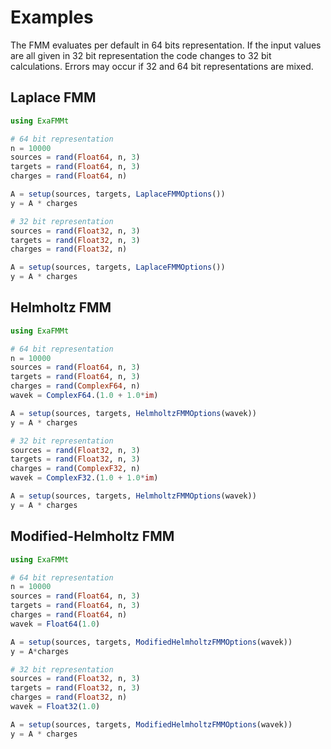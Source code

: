 # Examples
The FMM evaluates per default in 64 bits representation. If the input values are all given in 32 bit representation the code changes to 32 bit calculations. Errors may occur if 32 and 64 bit representations are mixed.

## Laplace FMM
```julia
using ExaFMMt

# 64 bit representation
n = 10000
sources = rand(Float64, n, 3)
targets = rand(Float64, n, 3)
charges = rand(Float64, n)

A = setup(sources, targets, LaplaceFMMOptions())
y = A * charges

# 32 bit representation
sources = rand(Float32, n, 3)
targets = rand(Float32, n, 3)
charges = rand(Float32, n)

A = setup(sources, targets, LaplaceFMMOptions())
y = A * charges
```

## Helmholtz FMM
```julia
using ExaFMMt

# 64 bit representation
n = 10000
sources = rand(Float64, n, 3)
targets = rand(Float64, n, 3)
charges = rand(ComplexF64, n)
wavek = ComplexF64.(1.0 + 1.0*im)

A = setup(sources, targets, HelmholtzFMMOptions(wavek))
y = A * charges

# 32 bit representation
sources = rand(Float32, n, 3)
targets = rand(Float32, n, 3)
charges = rand(ComplexF32, n)
wavek = ComplexF32.(1.0 + 1.0*im)

A = setup(sources, targets, HelmholtzFMMOptions(wavek))
y = A * charges
```

## Modified-Helmholtz FMM
```julia
using ExaFMMt

# 64 bit representation
n = 10000
sources = rand(Float64, n, 3)
targets = rand(Float64, n, 3)
charges = rand(Float64, n)
wavek = Float64(1.0)

A = setup(sources, targets, ModifiedHelmholtzFMMOptions(wavek))
y = A*charges

# 32 bit representation
sources = rand(Float32, n, 3)
targets = rand(Float32, n, 3)
charges = rand(Float32, n)
wavek = Float32(1.0)

A = setup(sources, targets, ModifiedHelmholtzFMMOptions(wavek))
y = A * charges
```